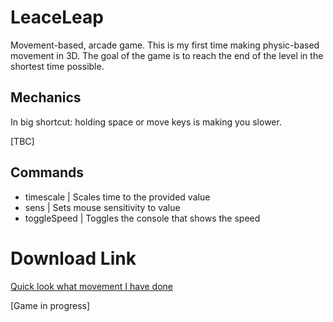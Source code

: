 # LeaceLeap
Movement-based, arcade game. This is my first time making physic-based movement in 3D. The goal of the game is to reach the end of the level in the shortest time possible.

## Mechanics
In big shortcut: holding space or move keys is making you slower.

[TBC]

## Commands
 - timescale <scale> | Scales time to the provided value
 - sens <sensitivity> | Sets mouse sensitivity to value
 - toggleSpeed | Toggles the console that shows the speed

# Download Link
[Quick look what movement I have done](https://www.dropbox.com/scl/fi/cm8g3j1eqp8f1nsshenhk/LeaceLeap.zip?rlkey=slu3jhjrt57i5mn0olucv2y1n&st=ct4pgg32&dl=1)

[Game in progress]
